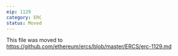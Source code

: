 ```yaml
---
eip: 1129
category: ERC
status: Moved
---
```


This file was moved to https://github.com/ethereum/ercs/blob/master/ERCS/erc-1129.md
